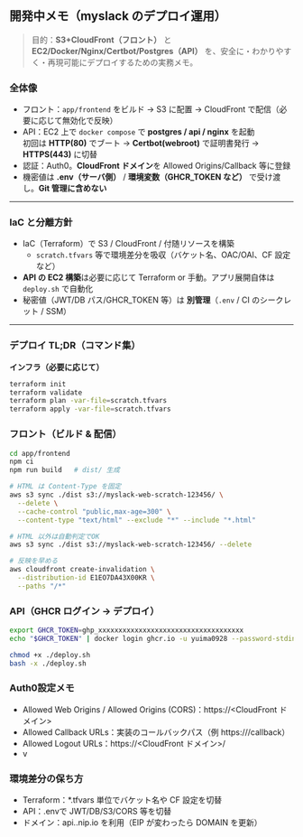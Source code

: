 ## 開発中メモ（myslack のデプロイ運用）

> 目的：**S3+CloudFront（フロント）** と **EC2/Docker/Nginx/Certbot/Postgres（API）** を、安全に・わかりやすく・再現可能にデプロイするための実務メモ。

### 全体像
- フロント：`app/frontend` をビルド → S3 に配置 → CloudFront で配信（必要に応じて無効化で反映）
- API：EC2 上で `docker compose` で **postgres / api / nginx** を起動  
  初回は **HTTP(80)** でブート → **Certbot(webroot)** で証明書発行 → **HTTPS(443)** に切替
- 認証：Auth0。**CloudFront ドメイン**を Allowed Origins/Callback 等に登録
- 機密値は **.env（サーバ側）** / **環境変数（GHCR_TOKEN など）** で受け渡し。**Git 管理に含めない**

---

### IaC と分離方針
- IaC（Terraform）で S3 / CloudFront / 付随リソースを構築  
  - `scratch.tfvars` 等で環境差分を吸収（バケット名、OAC/OAI、CF 設定など）
- **API の EC2 構築**は必要に応じて Terraform or 手動。アプリ展開自体は `deploy.sh` で自動化
- 秘密値（JWT/DB パス/GHCR_TOKEN 等）は **別管理**（`.env` / CI のシークレット / SSM）

---

### デプロイ TL;DR（コマンド集）
**インフラ（必要に応じて）**
```bash
terraform init
terraform validate
terraform plan -var-file=scratch.tfvars
terraform apply -var-file=scratch.tfvars
```

### フロント（ビルド & 配信）
```bash
cd app/frontend
npm ci
npm run build   # dist/ 生成

# HTML は Content-Type を固定
aws s3 sync ./dist s3://myslack-web-scratch-123456/ \
  --delete \
  --cache-control "public,max-age=300" \
  --content-type "text/html" --exclude "*" --include "*.html"

# HTML 以外は自動判定でOK
aws s3 sync ./dist s3://myslack-web-scratch-123456/ --delete

# 反映を早める
aws cloudfront create-invalidation \
  --distribution-id E1EO7DA43X00KR \
  --paths "/*"
```

### API（GHCR ログイン → デプロイ）
```bash
export GHCR_TOKEN=ghp_xxxxxxxxxxxxxxxxxxxxxxxxxxxxxxxxxxxx
echo "$GHCR_TOKEN" | docker login ghcr.io -u yuima0928 --password-stdin

chmod +x ./deploy.sh
bash -x ./deploy.sh
```

### Auth0設定メモ
- Allowed Web Origins / Allowed Origins (CORS)：https://<CloudFront ドメイン>
- Allowed Callback URLs：実装のコールバックパス（例 https://<CF>/callback）
- Allowed Logout URLs：https://<CloudFront ドメイン>/
- v

### 環境差分の保ち方
- Terraform：*.tfvars 単位でバケット名や CF 設定を切替
- API：.envで JWT/DB/S3/CORS 等を切替
- ドメイン：api.<EIP>.nip.io を利用（EIP が変わったら DOMAIN を更新）






